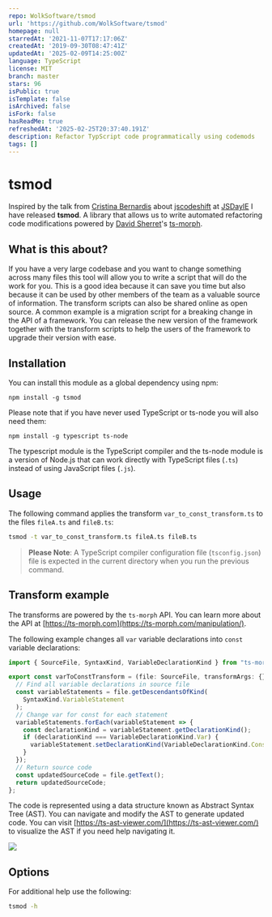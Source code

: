 ```yaml
---
repo: WolkSoftware/tsmod
url: 'https://github.com/WolkSoftware/tsmod'
homepage: null
starredAt: '2021-11-07T17:17:06Z'
createdAt: '2019-09-30T08:47:41Z'
updatedAt: '2025-02-09T14:25:00Z'
language: TypeScript
license: MIT
branch: master
stars: 96
isPublic: true
isTemplate: false
isArchived: false
isFork: false
hasReadMe: true
refreshedAt: '2025-02-25T20:37:40.191Z'
description: Refactor TypScript code programmatically using codemods
tags: []
---
```


# tsmod

Inspired by the talk from [Cristina Bernardis](https://hmh.engineering/automating-javascript-refactoring-2f0a123702e8) about [jscodeshift](https://github.com/facebook/jscodeshift) at [JSDayIE](https://www.jsday.org/) I have released **tsmod**. A library that allows us to write automated refactoring code modifications powered by [David Sherret](https://twitter.com/DavidSherret)'s [ts-morph](https://github.com/dsherret/ts-morph).

## What is this about?

If you have a very large codebase and you want to change something across many files this tool will allow you to write a script that will do the work for you. This is a good idea because it can save you time but also because it can be used by other members of the team as a valuable source of information. The transform scripts can also be shared online as open source. A common example is a migration script for a breaking change in the API of a framework. You can release the new version of the framework together with the transform scripts to help the users of the framework to upgrade their version with ease.

## Installation

You can install this module as a global dependency using npm:

```
npm install -g tsmod
```

Please note that if you have never used TypeScript or ts-node you will also need them:

```
npm install -g typescript ts-node
```

The typescript module is the TypeScript compiler and the ts-node module is a version of Node.js that can work directly with TypeScript files (`.ts`) instead of using JavaScript files (`.js`). 

## Usage

The following command applies the transform `var_to_const_transform.ts` to the files `fileA.ts` and `fileB.ts`:

```sh
tsmod -t var_to_const_transform.ts fileA.ts fileB.ts
```

> **Please Note**: A TypeScript compiler configuration file (`tsconfig.json`) file is expected in the current directory when you run the previous command.

## Transform example

The transforms are powered by the `ts-morph` API. You can learn more about the API at [https://ts-morph.com](https://ts-morph.com/manipulation/).

The following example changes all `var` variable declarations into `const` variable declarations:

```ts
import { SourceFile, SyntaxKind, VariableDeclarationKind } from "ts-morph";

export const varToConstTransform = (file: SourceFile, transformArgs: {}) => {
  // Find all variable declarations in source file
  const variableStatements = file.getDescendantsOfKind(
    SyntaxKind.VariableStatement
  );
  // Change var for const for each statement
  variableStatements.forEach(variableStatement => {
    const declarationKind = variableStatement.getDeclarationKind();
    if (declarationKind === VariableDeclarationKind.Var) {
      variableStatement.setDeclarationKind(VariableDeclarationKind.Const);
    }
  });
  // Return source code
  const updatedSourceCode = file.getText();
  return updatedSourceCode;
};
```

The code is represented using a data structure known as Abstract Syntax Tree (AST). You can navigate and modify the AST to generate updated code. You can visit [https://ts-ast-viewer.com/](https://ts-ast-viewer.com/) to visualize the AST if you need help navigating it.

![](/ast-viewer.jpg)

## Options

For additional help use the following:

```sh
tsmod -h
```

